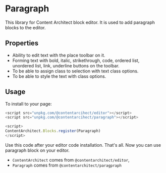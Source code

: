 # Paragraph

This library for Content Architect block editor. It is used to add paragraph blocks to the editor.

## Properties
- Ability to edit text with the place toolbar on it.
- Forming text with bold, italic, strikethrough, code, ordered list, unordered list, link, underline buttons on the toolbar.
- To be able to assign class to selection with text class options.
- To be able to style the text with class options.

## Usage
To install to your page:

```js
<script src="unpkg.com/@contentarcihect/editor"></script>
<script src="unpkg.com/@contentarcihect/paragraph"></script>

<script>
ContentArchitect.Blocks.register(Paragraph)
</script>
```

Use this code after your editor code installation. That's all. Now you can use paragraph block on your editor.

- `ContentArchitect` comes from `@contentarchitect/editor`, 
- `Paragraph` comes from `@contentarchitect/paragpraph`